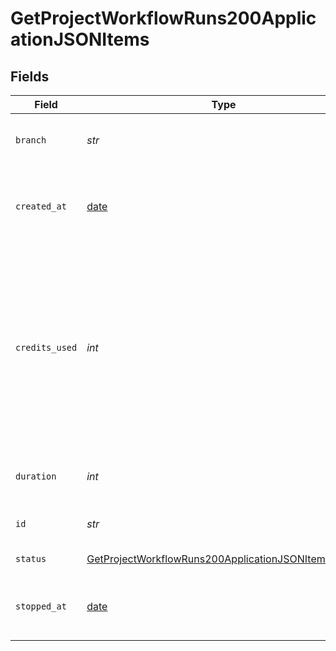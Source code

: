 # GetProjectWorkflowRuns200ApplicationJSONItems


## Fields

| Field                                                                                                                                                    | Type                                                                                                                                                     | Required                                                                                                                                                 | Description                                                                                                                                              | Example                                                                                                                                                  |
| -------------------------------------------------------------------------------------------------------------------------------------------------------- | -------------------------------------------------------------------------------------------------------------------------------------------------------- | -------------------------------------------------------------------------------------------------------------------------------------------------------- | -------------------------------------------------------------------------------------------------------------------------------------------------------- | -------------------------------------------------------------------------------------------------------------------------------------------------------- |
| `branch`                                                                                                                                                 | *str*                                                                                                                                                    | :heavy_check_mark:                                                                                                                                       | The VCS branch of a Workflow's trigger.                                                                                                                  | main                                                                                                                                                     |
| `created_at`                                                                                                                                             | [date](https://docs.python.org/3/library/datetime.html#date-objects)                                                                                     | :heavy_check_mark:                                                                                                                                       | The date and time the workflow was created.                                                                                                              |                                                                                                                                                          |
| `credits_used`                                                                                                                                           | *int*                                                                                                                                                    | :heavy_check_mark:                                                                                                                                       | The number of credits used during execution. Note that Insights is not a real time financial reporting tool and should not be used for credit reporting. |                                                                                                                                                          |
| `duration`                                                                                                                                               | *int*                                                                                                                                                    | :heavy_check_mark:                                                                                                                                       | The duration in seconds of a run.                                                                                                                        |                                                                                                                                                          |
| `id`                                                                                                                                                     | *str*                                                                                                                                                    | :heavy_check_mark:                                                                                                                                       | The unique ID of the workflow.                                                                                                                           |                                                                                                                                                          |
| `status`                                                                                                                                                 | [GetProjectWorkflowRuns200ApplicationJSONItemsStatus](../../models/operations/getprojectworkflowruns200applicationjsonitemsstatus.md)                    | :heavy_check_mark:                                                                                                                                       | Workflow status.                                                                                                                                         |                                                                                                                                                          |
| `stopped_at`                                                                                                                                             | [date](https://docs.python.org/3/library/datetime.html#date-objects)                                                                                     | :heavy_check_mark:                                                                                                                                       | The date and time the workflow stopped.                                                                                                                  |                                                                                                                                                          |